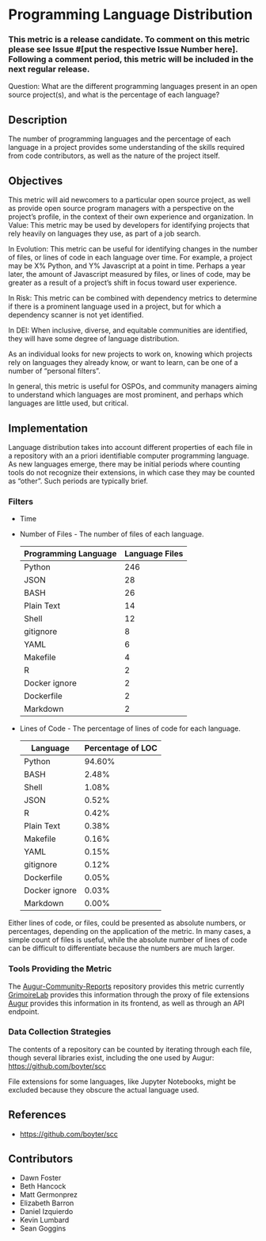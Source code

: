 # Programming Language Distribution

### This metric is a release candidate. To comment on this metric please see Issue #[put the respective Issue Number here]. Following a comment period, this metric will be included in the next regular release.

Question: What are the different programming languages present in an open source project(s), and what is the percentage of each language? 

## Description
The number of programming languages and the percentage of each language in a project provides some understanding of the skills required from code contributors, as well as the nature of the project itself. 

## Objectives
This metric will aid newcomers to a  particular open source project, as well as provide open source program managers with a perspective on the project’s profile, in the context of their own experience and organization. 
In Value: This metric may be used by developers for identifying projects that rely heavily on languages they use, as part of a job search. 

In Evolution: This metric can be useful for identifying changes in the number of files, or lines of code in each language over time. For example, a project may be X% Python, and Y% Javascript at a point in time. Perhaps a year later, the amount of Javascript measured by files, or lines of code, may be greater as a result of a project’s shift in focus toward user experience. 

In Risk: This metric can be combined with dependency metrics to determine if there is a prominent language used in a project, but for which a dependency scanner is not yet identified. 

In DEI: When inclusive, diverse, and equitable communities are identified, they will have some degree of language distribution. 

As an individual looks for new projects to work on, knowing which projects rely on languages they already know, or want to learn, can be one of a number of “personal filters”. 

In general, this metric is useful for OSPOs, and community managers aiming to understand which languages are most prominent, and perhaps which languages are little used, but critical. 

## Implementation
Language distribution takes into account different properties of each file in a repository with an a priori identifiable computer programming language. As new languages emerge, there may be initial periods where counting tools do not recognize their extensions, in which case they may be counted as “other”. Such periods are typically brief.  

### Filters
 - Time
 - Number of Files - The number of files of each language. 

	| **Programming Language** | **Language Files** |
	| ------------ | ----------- |
	| Python | 246 |
	| JSON | 28 | 
	| BASH | 26 | 
	| Plain Text | 14 |
	| Shell | 12 | 
	| gitignore | 8 |
	| YAML | 6 |
	| Makefile | 4 | 
	| R | 2 |
	| Docker ignore | 2 | 
	| Dockerfile | 2 |
	| Markdown | 2 | 

 - Lines of Code - The percentage of lines of code for each language. 

	| **Language** | **Percentage of LOC** |
	| ------------ | ----------- |
	| Python | 94.60% |
	| BASH | 2.48% |
	| Shell | 1.08% |
	| JSON | 0.52% |
	| R | 0.42% |
	| Plain Text | 0.38% |
	| Makefile | 0.16% |
	| YAML | 0.15% |
	| gitignore | 0.12% |
	| Dockerfile | 0.05% |
	| Docker ignore | 0.03% | 
	| Markdown | 0.00% | 


Either lines of code, or files, could be presented as absolute numbers, or percentages, depending on the application of the metric. In many cases, a simple count of files is useful, while the absolute number of lines of code can be difficult to differentiate because the numbers are much larger. 


### Tools Providing the Metric

The [Augur-Community-Reports](https://github.com/chaoss/augur-community-reports) repository provides this metric currently
[GrimoireLab](https://github.com/chaoss/grimoirelab) provides this information through the proxy of file extensions
[Augur](https://github.com/chaoss/augur) provides this information in its frontend, as well as through an API endpoint. 

### Data Collection Strategies
The contents of a repository can be counted by iterating through each file, though several libraries exist, including the one used by Augur: https://github.com/boyter/scc 

File extensions for some languages, like Jupyter Notebooks, might be excluded because they obscure the actual language used.

## References
 - https://github.com/boyter/scc  

## Contributors

 - Dawn Foster
 - Beth Hancock
 - Matt Germonprez
 - Elizabeth Barron
 - Daniel Izquierdo
 - Kevin Lumbard 
 - Sean Goggins 
